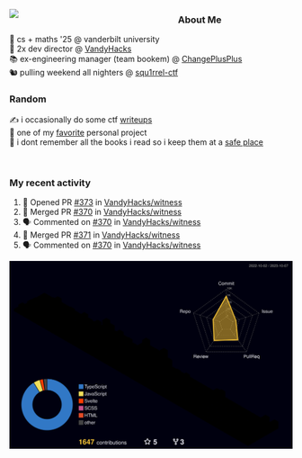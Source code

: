<!-- 
Hey what are you doing here? 
I admire your curiosity tho
Shoot me an email (zinean00 at gmail dot com)
Let's connect! 
-->

<p float="left">
  <img src='https://imgur.com/nGM66Ev.png' width='300' align="left">
  <p>
    
  <h3>About Me</h3>
  🏫 cs + maths '25 @ vanderbilt university <br>
  🌊 2x dev director @ <a href="https://github.com/vandyhacks">VandyHacks</a> <br>
  📚 ex-engineering manager (team bookem) @ <a href="https://github.com/changeplusplusvandy">ChangePlusPlus<a> <br>
  🐿 pulling weekend all nighters @ <a href="https://github.com/squ1rrel-ctf">squ1rrel-ctf</a> <br>
  
  <h3>Random</h3>
  ✍️ i occasionally do some ctf <a href="https://squ1rrel.dev/author/zineanteoh">writeups</a> <br>
  📱 one of my <a href="https://github.com/zineanteoh/vinkybox-app">favorite</a> personal project<br>
  📖 i dont remember all the books i read so i keep them at a <a href="https://www.goodreads.com/user/show/80901669-zi">safe place</a>
  </p>
  
</p>

<br>
<!-- <i>generated by <a href="https://labs.openai.com/s/0hW1r6PFYo3Zh0a7UoxK2AMp" target="_blank">dall-e 2</a></i> -->

<h3>My recent activity</h3>

<!--START_SECTION:activity-->
1. 💪 Opened PR [#373](https://github.com/VandyHacks/witness/pull/373) in [VandyHacks/witness](https://github.com/VandyHacks/witness)
2. 🎉 Merged PR [#370](https://github.com/VandyHacks/witness/pull/370) in [VandyHacks/witness](https://github.com/VandyHacks/witness)
3. 🗣 Commented on [#370](https://github.com/VandyHacks/witness/pull/370#issuecomment-1751808408) in [VandyHacks/witness](https://github.com/VandyHacks/witness)
4. 🎉 Merged PR [#371](https://github.com/VandyHacks/witness/pull/371) in [VandyHacks/witness](https://github.com/VandyHacks/witness)
5. 🗣 Commented on [#370](https://github.com/VandyHacks/witness/pull/370#issuecomment-1751304965) in [VandyHacks/witness](https://github.com/VandyHacks/witness)
<!--END_SECTION:activity-->

![](./profile-3d-contrib/profile-night-rainbow.svg)
